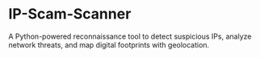 # IP-Scam-Scanner
A Python-powered reconnaissance tool to detect suspicious IPs, analyze network threats, and map digital footprints with geolocation.
